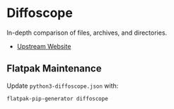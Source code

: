 Diffoscope
==========

In-depth comparison of files, archives, and directories.

* [Upstream Website](https://diffoscope.org/)

Flatpak Maintenance
-------------------

Update `python3-diffoscope.json` with:

```bash
flatpak-pip-generator diffoscope
```
